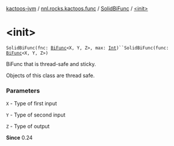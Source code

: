 [kactoos-jvm](../../index.md) / [nnl.rocks.kactoos.func](../index.md) / [SolidBiFunc](index.md) / [&lt;init&gt;](.)

# &lt;init&gt;

`SolidBiFunc(fnc: `[`BiFunc`](../../nnl.rocks.kactoos/-bi-func/index.md)`<X, Y, Z>, max: `[`Int`](https://kotlinlang.org/api/latest/jvm/stdlib/kotlin/-int/index.html)`)``SolidBiFunc(func: `[`BiFunc`](../../nnl.rocks.kactoos/-bi-func/index.md)`<X, Y, Z>)`

BiFunc that is thread-safe and sticky.

Objects of this class are thread safe.

### Parameters

`X` - Type of first input

`Y` - Type of second input

`Z` - Type of output

**Since**
0.24

